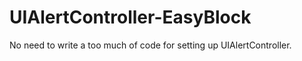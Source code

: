 # UIAlertController-EasyBlock
No need to write a too much of code for setting up UIAlertController.
